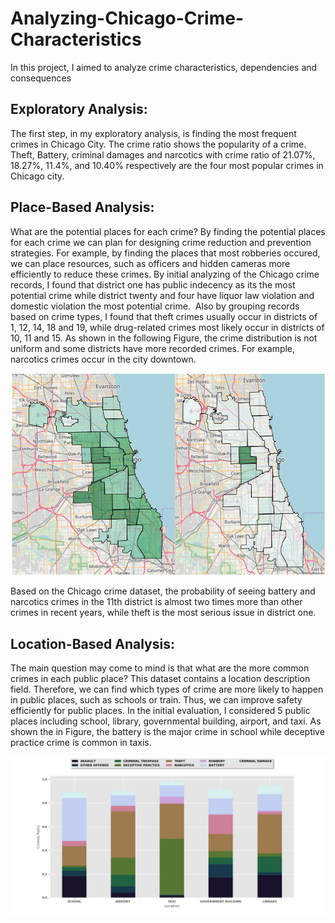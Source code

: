 # Analyzing-Chicago-Crime-Characteristics
In this project, I aimed to analyze crime characteristics, dependencies and consequences

## Exploratory Analysis:
The first step, in my exploratory analysis, is finding the most frequent crimes in Chicago City. The crime ratio shows the popularity of a crime. Theft, Battery, criminal damages and narcotics with crime ratio of 21.07%, 18.27%, 11.4%, and 10.40% respectively are the four most popular crimes in Chicago city.

## Place-Based Analysis:
What are the potential places for each crime? By finding the potential places for each crime we can plan for designing crime reduction and prevention strategies. For example, by finding the places that most robberies occured, we can place resources, such as officers and hidden cameras more efficiently to reduce these crimes. By initial analyzing of the Chicago crime records, I found that district one has public indecency as its the most potential crime while district twenty and four have liquor law violation and domestic violation the most potential crime.
 Also by grouping records based on crime types, I found that theft crimes usually occur in districts of 1, 12, 14, 18 and 19, while drug-related crimes most likely occur in districts of 10, 11 and 15. As shown in the following Figure, the crime distribution is not uniform and some districts have more recorded crimes. For example, narcotics crimes occur in the city downtown.


<p align="center">
  <img src="./MapFig.png" width="600"/>
</p>

Based on the Chicago crime dataset, the probability of seeing battery and narcotics crimes in the 11th district is almost two times more than other crimes in recent years, while theft is the most serious issue in district one.

## Location-Based Analysis: 
The main question may come to mind is that  what are the more common crimes in each public place? This dataset contains a location description field. Therefore, we can find which types of crime are more likely to happen in public places, such as schools or train. Thus, we can improve safety efficiently for public places. In the initial evaluation, I considered 5 public places including school, library, governmental building, airport, and taxi. As shown the in Figure, the battery is the major crime in school while deceptive practice crime is common in taxis.


<p align="center">
  <img src="./Public_Place_Crimes.png" width="600"/>
</p>


